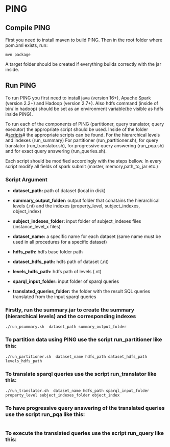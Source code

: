 # PING

## Compile PING
First you need to install maven to build PING. Then in the root folder where pom.xml exists, run:
```
mvn package
```
A target folder should be created if everything builds correctly with the jar inside.

## Run PING
To run PING you first need to install java (version 16+), Apache Spark (version 2.2+) and Hadoop (version 2.7+). Also hdfs command (inside of bin/ in hadoop) should be set as an environment variable(be visible as hdfs inside PING).

To run each of the components of PING (partitioner, query translator, query executor) the appropriate script should be used.
Inside of the folder #[scripts](https://github.com/giannisvassiliou/PING_ISWC_2023/tree/main/scripts)# the appropriate scripts can be found. For the hierarchical levels and indexes (run_summary)  For partitioner (run_partitioner.sh), for query translator (run_translator.sh), for progressive query answering (run_pqa.sh) and for exact query answering (run_queries.sh).

Each script should be modified accordingly with the steps bellow. In every script modify all fields of spark submit (master, memory,path_to_jar etc.)



### Script Argument

* **dataset_path:** path of dataset (local in disk)

* **summary_output_folder:** output folder that conatains the hierarchical levels (.nt) and the indexes (property_level, subject_indexes, object_index)  

* **subject_indexes_folder:** input folder of subject_indexes files (instance_level_x files)

* **dataset_name:** a specific name for each dataset (same name must be used in all procedures for a specific dataset)

* **hdfs_path:** hdfs base folder path

* **dataset_hdfs_path:** hdfs path of dataset (.nt)

* **levels_hdfs_path:** hdfs path of levels (.nt)

* **sparql_input_folder:** input folder of sparql queries

* **translated_queries_folder:** the folder with the result SQL queries translated from the input sparql queries

 
### Firstly, run the summary.jar to create the summary (hierarchical levels) and the corresponding indexes
```
./run_psummary.sh  dataset_path summary_output_folder
``` 
### To partition data using PING use the script run_partitioner like this:
```
./run_partitioner.sh  dataset_name hdfs_path dataset_hdfs_path levels_hdfs_path
```
### To translate sparql queries use the script run_translator like this:
```
./run_translator.sh  dataset_name hdfs_path sparql_input_folder property_level subject_indexes_folder object_index
```
### To have progressive query answering of the translated queries use the script run_pqa like this:
``` ./run_pqa.sh  dataset_name hdfs_path translated_queries_folder
```
### To execute the translated queries use the script run_query like this:
``` ./run_queries.sh  dataset_name hdfs_path translated_queries_folder
```
